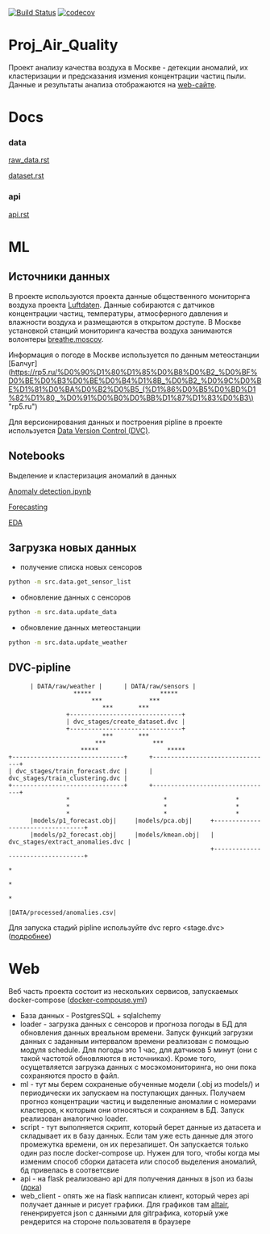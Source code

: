 [![Build Status](https://travis-ci.org/aerubanov/Proj_Air_Quality.svg?branch=master)](https://travis-ci.org/aerubanov/Proj_Air_Quality)
[![codecov](https://codecov.io/gh/aerubanov/Proj_Air_Quality/branch/master/graph/badge.svg)](https://codecov.io/gh/aerubanov/Proj_Air_Quality)
# Proj_Air_Quality
Проект анализу качества воздуха в Москве - детекции аномалий, их кластеризации и предсказания измения концентрации частиц пыли. Данные и результаты анализа отображаются на [web-сайте](http://93.115.20.79/index).
# Docs
### data
[raw_data.rst](docs/data/raw_data.rst)

[dataset.rst](docs/data/dataset.rst)

### api
[api.rst](docs/api/api.rst)
# ML
## Источники данных
В проекте используются проекта данные общественного мониторнга воздуха проекта
[Luftdaten](https://luftdaten.info/ "luftdaten.info"). Данные собираются с датчиков концентрации частиц, температуры, атмосферного
давления и влажности воздуха и размещаются в открытом доступе. В Москве установкой станций мониторинга качества воздуха занимаются
волонтеры [breathe.moscov](https://breathe.moscow/ "breathe.moscow").

Информация о погоде в Москве используется по данным метеостанции [Балчуг](https://rp5.ru/%D0%90%D1%80%D1%85%D0%B8%D0%B2_%D0%BF%D0%BE%D0%B3%D0%BE%D0%B4%D1%8B_%D0%B2_%D0%9C%D0%BE%D1%81%D0%BA%D0%B2%D0%B5_(%D1%86%D0%B5%D0%BD%D1%82%D1%80,_%D0%91%D0%B0%D0%BB%D1%87%D1%83%D0%B3\) "rp5.ru")  

Для версионирования данных и построения pipline в проекте используется [Data Version Control (DVC)](https://dvc.org/ "Open-source Version Control System for Machine Learning Projects").  


## Notebooks
Выделение и кластеризация аномалий в данных
 
 [Anomaly detection.ipynb](notebooks/Anomaly%20detection.ipynb)
 
 [Forecasting](notebooks/forecast_ansamble.ipynb)

[EDA](notebooks/EDA.ipynb)

## Загрузка новых данных
- получение списка новых сенсоров
```bash
python -m src.data.get_sensor_list
```
- обновление данных с сенсоров
```bash
python -m src.data.update_data
```
- обновление данных метеостанции
```bash
python -m src.data.update_weather
```
## DVC-pipline
<!-- language: lang-none -->
          | DATA/raw/weather |      | DATA/raw/sensors | 
                      *****                   *****                                                
                           ***             ***                           
                              ***       ***                              
                    +-------------------------------+                    
                    | dvc_stages/create_dataset.dvc |                    
                    +-------------------------------+                                                      
                              ***       ***                                                                  
                            ***             *** 
                        *****                   *****                                                                                             
    +-------------------------------+      +---------------------------------+          
    | dvc_stages/train_forecast.dvc |      | dvc_stages/train_clustering.dvc |          
    +-------------------------------+      +---------------------------------+  
                    *                          *                   *
                    *                          *                   * 
                    *                          *                   *
          |models/p1_forecast.obj|     |models/pca.obj|     +----------------------------------+ 
          |models/p2_forecast.obj|     |models/kmean.obj|   | dvc_stages/extract_anomalies.dvc | 
                                                            +----------------------------------+
                                                                            *
                                                                            *
                                                                            *
                                                                |DATA/processed/anomalies.csv| 
<!-- language: lang-none -->
Для запуска стадий pipline используйте dvc repro <stage.dvc> ([подробнее](https://dvc.org/doc/tutorials/pipelines))

# Web
Веб часть проекта состоит из нескольких сервисов, запускаемых docker-compose
 ([docker-compouse.yml](src/web/docker-compose.yml))
 - База данных - PostgresSQL + sqlalchemy
 - loader - загрузка данных с сенсоров и прогноза погоды в БД для обновления данных вреальном времени. Запуск 
  функций загрузки данных с заданным интервалом времени реализован с помощью модуля schedule.
   Для погоды это 1 час, для датчиков 5 минут (они с такой частотой обновляются в источниках).
   Кроме того, осущетвляется загрузка данных с мосэкомониторинга, но они пока сохраняются просто в файл.
 - ml - тут мы берем сохраненые обученные модели (.obj из models/) и периодически их запускаем на поступающих данных.
  Получаем прогноз концентрации частиц и выделенные аномалии с номерами кластеров, к которым они относяться
   и сохраняем в БД. Запуск реализован аналогично loader.
 - script - тут выполняется скрипт, который берет данные из датасета и складывает их в базу данных. Если там 
 уже есть данные для этого промежутка времени, он их перезапишет. Он запускается только один раз после docker-compose
  up. Нужен для того, чтобы когда мы изменим способ сборки датасета или способ выделения аномалий, бд привелась 
  в соответсвие
 - api - на flask реализовано api для получения данных в json из базы ([дока](docs/api/api.rst))
 - web_client - опять же на flask напписан клиент, который через api получает данные и рисует графики.
  Для графиков там [altair](https://altair-viz.github.io/), гененрируется json с данными для gitграфика, который
  уже рендерится на стороне пользователя в браузере
